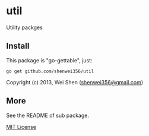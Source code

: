 util
========

Utility packges

Install
-------
This package is "go-gettable", just:

    go get github.com/shenwei356/util

Copyright (c) 2013, Wei Shen (shenwei356@gmail.com)

More
----
See the README of sub package.

[MIT License](https://github.com/shenwei356/util/blob/master/LICENSE)